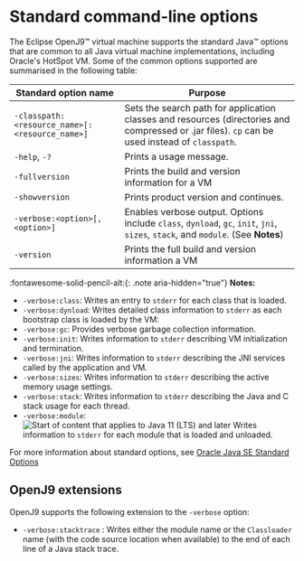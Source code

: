 <!--
* Copyright (c) 2017, 2023 IBM Corp. and others
*
* This program and the accompanying materials are made
* available under the terms of the Eclipse Public License 2.0
* which accompanies this distribution and is available at
* https://www.eclipse.org/legal/epl-2.0/ or the Apache
* License, Version 2.0 which accompanies this distribution and
* is available at https://www.apache.org/licenses/LICENSE-2.0.
*
* This Source Code may also be made available under the
* following Secondary Licenses when the conditions for such
* availability set forth in the Eclipse Public License, v. 2.0
* are satisfied: GNU General Public License, version 2 with
* the GNU Classpath Exception [1] and GNU General Public
* License, version 2 with the OpenJDK Assembly Exception [2].
*
* [1] https://www.gnu.org/software/classpath/license.html
* [2] https://openjdk.org/legal/assembly-exception.html
*
* SPDX-License-Identifier: EPL-2.0 OR Apache-2.0 OR GPL-2.0 WITH
* Classpath-exception-2.0 OR LicenseRef-GPL-2.0 WITH Assembly-exception
-->

# Standard command-line options


The Eclipse OpenJ9&trade; virtual machine supports the standard Java&trade; options that are common to all Java virtual machine implementations, including Oracle's HotSpot VM.
Some of the common options supported are summarised in the following table:

| Standard option name                                                | Purpose                                                                                                                   |
|---------------------------------------------------------------------|---------------------------------------------------------------------------------------------------------------------------|
| `-classpath:<resource_name>[:<resource_name>]`                      | Sets the search path for application classes and resources (directories and compressed or .jar files). `cp` can be used instead of `classpath`.|
| `-help`, `-?`                                                       | Prints a usage message.                                                                                                   |
| `-fullversion`                                                      | Prints the build and version information for a VM                                                                         |
| `-showversion`                                                      | Prints product version and continues.                                                                                     |
| `-verbose:<option>[,<option>]`                                      | Enables verbose output. Options include `class`, `dynload`, `gc`, `init`, `jni`, `sizes`, `stack`, and `module`. (See **Notes**)     |
| `-version`                                                          | Prints the full build and version information a VM                                                                        |

:fontawesome-solid-pencil-alt:{: .note aria-hidden="true"} **Notes:**

- `-verbose:class`: Writes an entry to `stderr` for each class that is loaded.
- `-verbose:dynload`: Writes detailed class information to `stderr` as each bootstrap class is loaded by the VM:
- `-verbose:gc`: Provides verbose garbage collection information.
- `-verbose:init`: Writes information to `stderr` describing VM initialization and termination.
- `-verbose:jni`: Writes information to `stderr` describing the JNI services called by the application and VM.
- `-verbose:sizes`: Writes information to `stderr` describing the active memory usage settings.
- `-verbose:stack`: Writes information to `stderr` describing the Java and C stack usage for each thread.
- `-verbose:module`: ![Start of content that applies to Java 11 (LTS) and later](cr/java11plus.png) Writes information to `stderr` for each module that is loaded and unloaded.

For more information about standard options, see [Oracle Java SE Standard Options](https://docs.oracle.com/javase/8/docs/technotes/tools/windows/java.html#BABDJJFI)

## OpenJ9 extensions

OpenJ9 supports the following extension to the `-verbose` option:

- `-verbose:stacktrace` : Writes either the module name or the `Classloader` name (with the code source location when available) to the end of each line of a Java stack trace.



<!-- ==== END OF TOPIC ==== cmdline_general.md ==== -->
